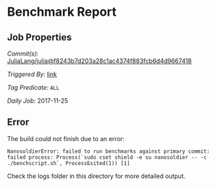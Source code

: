 # Benchmark Report

## Job Properties

*Commit(s):* [JuliaLang/julia@f8243b7d203a28c1ac4374f883fcb6d4d9667418](https://github.com/JuliaLang/julia/commit/f8243b7d203a28c1ac4374f883fcb6d4d9667418)

*Triggered By:* [link](https://github.com/JuliaLang/julia/commit/f8243b7d203a28c1ac4374f883fcb6d4d9667418#commitcomment-25836876)

*Tag Predicate:* `ALL`

*Daily Job:* 2017-11-25

## Error

The build could not finish due to an error:

```
NanosoldierError: failed to run benchmarks against primary commit: failed process: Process(`sudo cset shield -e su nanosoldier -- -c ./benchscript.sh`, ProcessExited(1)) [1]
```

Check the logs folder in this directory for more detailed output.

